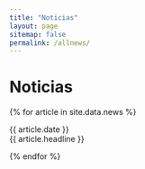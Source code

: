 ```yaml
---
title: "Noticias"
layout: page
sitemap: false
permalink: /allnews/
---
```


# Noticias

{% for article in site.data.news %}
<p>{{ article.date }} <br>
{{ article.headline }}</p>
{% endfor %}